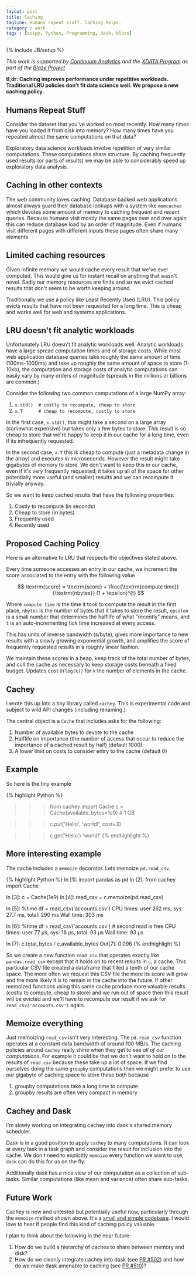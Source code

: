 ```yaml
---
layout: post
title: Caching
tagline: Humans repeat stuff. Caching helps.
category : work
tags : [scipy, Python, Programming, dask, blaze]
---
```

{% include JB/setup %}

*This work is supported by [Continuum Analytics](http://continuum.io)
and the [XDATA Program](http://www.darpa.mil/program/XDATA)
as part of the [Blaze Project](http://blaze.pydata.org)*

**tl;dr: Caching improves performance under repetitive workloads.  Traditional
LRU policies don't fit data science well.  We propose a new caching policy.**


Humans Repeat Stuff
-------------------

Consider the dataset that you've worked on most recently.  How many times have
you loaded it from disk into memory?  How many times have you repeated almost
the same computations on that data?

Exploratory data science workloads involve repetition of very similar
computations.  These computations share structure.  By caching frequently used
results (or parts of results) we may be able to considerably speed up
exploratory data analysis.


Caching in other contexts
-------------------------

The web community loves caching.  Database backed web applications almost
always guard their database lookups with a system like `memcached` which
devotes some amount of memory to caching frequent and recent queries.
Because humans visit mostly the same pages over and over again this can reduce
database load by an order of magnitude.  Even if humans visit different pages
with different inputs these pages often share many elements.


Limited caching resources
-------------------------

Given infinite memory we would cache every result that we've ever
computed.  This would give us for instant recall on anything that wasn't novel.
Sadly our memory resources are finite and so we evict cached results
that don't seem to be worth keeping around.

Traditionally we use a policy like Least Recently Used (LRU).  This policy
evicts results that have not been requested for a long time.  This is cheap and
works well for web and systems applications.


LRU doesn't fit analytic workloads
----------------------------------

Unfortunately LRU doesn't fit analytic workloads well.  Analytic workloads have
a large spread computation times and of storage costs.  While most web
application database queries take roughly the same amount of time
(100ms-1000ms) and take up roughly the same amount of space to store (1-10kb),
the computation and storage costs of analytic computations can easily vary by
many orders of magnitude (spreads in the millions or billions are common.)

Consider the following two common computations of a large NumPy array:

1.  `x.std()  # costly to recompute, cheap to store`
2.  `x.T      # cheap to recompute, costly to store`

In the first case, `x.std()`, this might take a second on a large array
(somewhat expensive) but takes only a few bytes to store.  This result is so
cheap to store that we're happy to keep it in our cache for a long time, even
if its infrequently requested.

In the second case, `x.T` this is cheap to compute (just a metadata change in
the array) and executes in microseconds.  However the result might take
gigabytes of memory to store.  We don't want to keep this in our cache, even if
it's very frequently requested; it takes up all of the space for other
potentially more useful (and smaller) results and we can recompute it trivially
anyway.

So we want to keep cached results that have the following properties:

1.  Costly to recompute (in seconds)
2.  Cheap to store (in bytes)
3.  Frequently used
4.  Recently used


Proposed Caching Policy
-----------------------

Here is an alternative to LRU that respects the objectives stated above.

Every time someone accesses an entry in our cache, we increment the score
associated to the entry with the following value

$$ \textrm{score} = \textrm{score} + \frac{\textrm{compute time}}{\textrm{nbytes}} (1 + \epsilon)^{t} $$

Where `compute time` is the time it took to compute the result in the first
place, `nbytes` is the number of bytes that it takes to store the result,
`epsilon` is a small number that determines the halflife of what "recently"
means, and `t` is an auto-incrementing tick time increased at every access.

This has units of inverse bandwidth (s/byte), gives more importance to new
results with a slowly growing exponential growth, and amplifies the score of
frequently requested results in a roughly linear fashion.

We maintain these scores in a heap, keep track of the total number of bytes,
and cull the cache as necessary to keep storage costs beneath a fixed budget.
Updates cost `O(log(k))` for `k` the number of elements in the cache.


Cachey
------

I wrote this up into a tiny library called `cachey`.  This is experimental
code and subject to wild API changes (including renaming.)

The central object is a `Cache` that includes asks for the following:

1.  Number of available bytes to devote to the cache
2.  Halflife on importance (the number of access that occur to reduce the
importance of a cached result by half) (default 1000)
3.  A lower limit on costs to consider entry to the cache (default 0)

Example
-------

So here is the tiny example

{% highlight Python %}
>>> from cachey import Cache
>>> c = Cache(available_bytes=1e9)  # 1 GB

>>> c.put('Hello', 'world!', cost=3)

>>> c.get('Hello')
'world!'
{% endhighlight %}


More interesting example
------------------------

The cache includes a `memoize` decorator.  Lets memoize `pd.read_csv`.

{% highlight Python %}
In [1]: import pandas as pd
In [2]: from cachey import Cache

In [3]: c = Cache(1e9)
In [4]: read_csv = c.memoize(pd.read_csv)

In [5]: %time df = read_csv('accounts.csv')
CPU times: user 262 ms, sys: 27.7 ms, total: 290 ms
Wall time: 303 ms

In [6]: %time df = read_csv('accounts.csv')  # second read is free
CPU times: user 77 µs, sys: 16 µs, total: 93 µs
Wall time: 93 µs

In [7]: c.total_bytes / c.available_bytes
Out[7]: 0.096
{% endhighlight %}

So we create a new function `read_csv` that operates exactly like
`pandas.read_csv` except that it holds on to recent results in `c`, a cache.
This particular CSV file created a dataframe that filled a tenth of our
cache space.  The more often we request this CSV file the more its score will
grow and the more likely it is to remain in the cache into the future.  If
other memoized functions using this same cache produce more valuable results
(costly to compute, cheap to store) and we run out of space then this result
will be evicted and we'll have to recompute our result if we ask for
`read_csv('accounts.csv')` again.


Memoize everything
------------------

Just memoizing `read_csv` isn't very interesting.  The `pd.read_csv`
function operates at a constant data bandwidth of around 100 MB/s.  The caching
policies around `cachey` really shine when they get to see *all of our
computations*.  For example it could be that we don't want to hold on to the
results of `read_csv` because these take up a lot of space.  If we find
ourselves doing the same `groupby` computations then we might prefer to use our
gigabyte of caching space to store these both because

1.  groupby computations take a long time to compute
2.  groupby results are often very compact in memory


Cachey and Dask
---------------

I'm slowly working on integrating cachey into dask's shared memory scheduler.

Dask is in a good position to apply `cachey` to many computations.  It can look
at every task in a task graph and consider the result for inclusion into the
cache.  We don't need to explicitly `memoize` every function we want to use,
`dask` can do this for us on the fly.

Additionally dask has a nice view of our computation as a collection of
sub-tasks.  Similar computations (like mean and variance) often share
sub-tasks.

Future Work
-----------

Cachey is new and untested but potentially useful now, particularly through the
`memoize` method shown above.
It's a [small and simple codebase](http://github.com/mrocklin/cachey).
I would love to hear if people find this kind of caching policy valuable.

I plan to think about the following in the near future:

1.  How do we build a hierarchy of caches to share between memory and disk?
2.  How do we cleanly integrate cachey into dask
    (see [PR #502](https://github.com/ContinuumIO/dask/pull/502))
    and how do we make dask amenable to caching
    (see [PR #510](https://github.com/ContinuumIO/dask/pull/510))?

